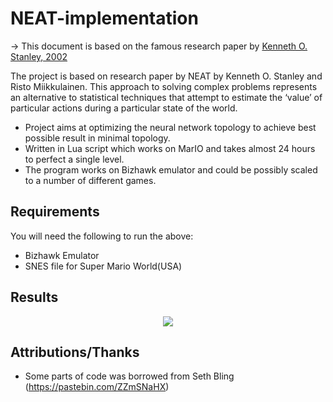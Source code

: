 # NEAT-implementation

-> This document is based on the famous research paper by [Kenneth O. Stanley, 2002](nn.cs.utexas.edu/downloads/papers/stanley.ec02.pdf)

The project is based on research paper by NEAT by Kenneth O. Stanley and Risto Miikkulainen. This approach to solving complex problems represents an alternative to statistical techniques that attempt to estimate the ‘value’ of particular actions during a particular state of the world.
  * Project aims at optimizing the neural network topology to achieve best possible result in minimal topology. 
  * Written in Lua script which  works on MarIO and takes almost 24 hours to perfect a single level.
  * The program works on Bizhawk emulator and could be possibly scaled to a number of different games.


## Requirements
You will need the following to run the above:
  * Bizhawk Emulator
  * SNES file for Super Mario World(USA)

## Results
<p align = 'center'>
<img src = https://i.imgur.com/l2PPwu9.png>
</p>

## Attributions/Thanks
  * Some parts of code was borrowed from Seth Bling (https://pastebin.com/ZZmSNaHX)
